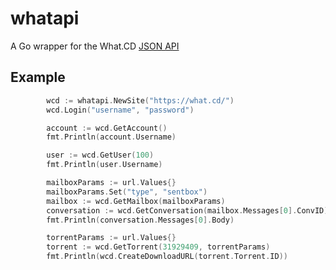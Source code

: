 whatapi
=======

A Go wrapper for the What.CD [JSON API](https://github.com/WhatCD/Gazelle/wiki/JSON-API-Documentation)

Example
-------
```Go
        wcd := whatapi.NewSite("https://what.cd/")
        wcd.Login("username", "password")

        account := wcd.GetAccount()
        fmt.Println(account.Username)

        user := wcd.GetUser(100)
        fmt.Println(user.Username)

        mailboxParams := url.Values{}
        mailboxParams.Set("type", "sentbox")
        mailbox := wcd.GetMailbox(mailboxParams)
        conversation := wcd.GetConversation(mailbox.Messages[0].ConvID)
        fmt.Println(conversation.Messages[0].Body)

        torrentParams := url.Values{}
        torrent := wcd.GetTorrent(31929409, torrentParams)
        fmt.Println(wcd.CreateDownloadURL(torrent.Torrent.ID))

```
